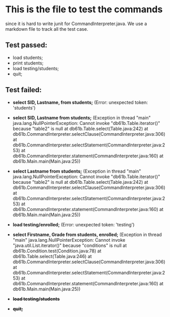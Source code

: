 # This is the file to test the commands 
since it is hard to write junit for CommandInterpreter.java. We use a markdown file to track all the test case.

## Test passed:
  + load students;
  + print students;
  + load testing/students;
  + quit;

## Test failed:
  + **select SID, Lastname, from students;** (Error: unexpected token: 'students')

  + **select SID, Lastname from students;** 
     (Exception in thread "main" java.lang.NullPointerException: Cannot invoke "db61b.Table.iterator()" because "table2" is null
     at db61b.Table.select(Table.java:242)
     at db61b.CommandInterpreter.selectClause(CommandInterpreter.java:306)
     at db61b.CommandInterpreter.selectStatement(CommandInterpreter.java:253)
     at db61b.CommandInterpreter.statement(CommandInterpreter.java:160)
     at db61b.Main.main(Main.java:25))

  + **select Lastname from students;** 
     (Exception in thread "main" java.lang.NullPointerException: Cannot invoke "db61b.Table.iterator()" because "table2" is null
     at db61b.Table.select(Table.java:242)
     at db61b.CommandInterpreter.selectClause(CommandInterpreter.java:306)
     at db61b.CommandInterpreter.selectStatement(CommandInterpreter.java:253)
     at db61b.CommandInterpreter.statement(CommandInterpreter.java:160)
     at db61b.Main.main(Main.java:25))

  +  **load testing/enrolled;** (Error: unexpected token: 'testing')

  + **select Firstname, Grade from students, enrolled;** 
     (Exception in thread "main" java.lang.NullPointerException: Cannot invoke "java.util.List.iterator()" because "conditions" is null
     at db61b.Condition.test(Condition.java:78)
     at db61b.Table.select(Table.java:246)
     at db61b.CommandInterpreter.selectClause(CommandInterpreter.java:306)
     at db61b.CommandInterpreter.selectStatement(CommandInterpreter.java:253)
     at db61b.CommandInterpreter.statement(CommandInterpreter.java:160)
     at db61b.Main.main(Main.java:25))

  + ~~**load testing/students**~~
  + ~~**quit;**~~
